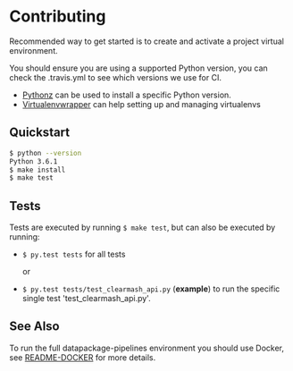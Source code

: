 # Contributing

Recommended way to get started is to create and activate a project virtual environment.

You should ensure you are using a supported Python version, you can check the .travis.yml to see which versions we use for CI.

* [Pythonz](https://github.com/saghul/pythonz#installation) can be used to install a specific Python version.
* [Virtualenvwrapper](http://virtualenvwrapper.readthedocs.io/en/latest/install.html#basic-installation) can help setting up and managing virtualenvs

## Quickstart

```bash
$ python --version
Python 3.6.1
$ make install
$ make test
```
## Tests
Tests are executed by running `$ make test`, but can also be executed by running:
   * `$ py.test tests` for all tests
   
       or
   * `$ py.test tests/test_clearmash_api.py` (**example**) to run the specific single test 'test_clearmash_api.py'.

## See Also

To run the full datapackage-pipelines environment you should use Docker, see [README-DOCKER](README-DOCKER.md) for more details.
